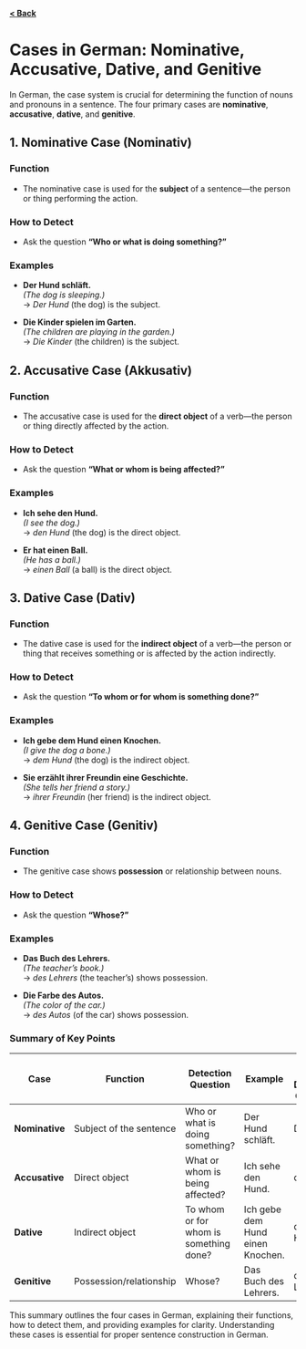 [**< Back**](../Readme.md)


# Cases in German: Nominative, Accusative, Dative, and Genitive

In German, the case system is crucial for determining the function of nouns and pronouns in a sentence. The four primary cases are **nominative**, **accusative**, **dative**, and **genitive**.

## 1. Nominative Case (Nominativ)

### Function
- The nominative case is used for the **subject** of a sentence—the person or thing performing the action.

### How to Detect
- Ask the question **“Who or what is doing something?”**

### Examples
- **Der Hund schläft.**  
  *(The dog is sleeping.)*  
  → *Der Hund* (the dog) is the subject.

- **Die Kinder spielen im Garten.**  
  *(The children are playing in the garden.)*  
  → *Die Kinder* (the children) is the subject.

## 2. Accusative Case (Akkusativ)

### Function
- The accusative case is used for the **direct object** of a verb—the person or thing directly affected by the action.

### How to Detect
- Ask the question **“What or whom is being affected?”**

### Examples
- **Ich sehe den Hund.**  
  *(I see the dog.)*  
  → *den Hund* (the dog) is the direct object.

- **Er hat einen Ball.**  
  *(He has a ball.)*  
  → *einen Ball* (a ball) is the direct object.

## 3. Dative Case (Dativ)

### Function
- The dative case is used for the **indirect object** of a verb—the person or thing that receives something or is affected by the action indirectly.

### How to Detect
- Ask the question **“To whom or for whom is something done?”**

### Examples
- **Ich gebe dem Hund einen Knochen.**  
  *(I give the dog a bone.)*  
  → *dem Hund* (the dog) is the indirect object.

- **Sie erzählt ihrer Freundin eine Geschichte.**  
  *(She tells her friend a story.)*  
  → *ihrer Freundin* (her friend) is the indirect object.

## 4. Genitive Case (Genitiv)

### Function
- The genitive case shows **possession** or relationship between nouns.

### How to Detect
- Ask the question **“Whose?”**

### Examples
- **Das Buch des Lehrers.**  
  *(The teacher’s book.)*  
  → *des Lehrers* (the teacher’s) shows possession.

- **Die Farbe des Autos.**  
  *(The color of the car.)*  
  → *des Autos* (of the car) shows possession.

### Summary of Key Points

| Case        | Function                        | Detection Question                     | Example                          | Answer to Detection Question |
|-------------|---------------------------------|---------------------------------------|----------------------------------|------------------------------|
| **Nominative**  | Subject of the sentence         | Who or what is doing something?      | Der Hund schläft.                | Der Hund                     |
| **Accusative**  | Direct object                   | What or whom is being affected?      | Ich sehe den Hund.               | den Hund                     |
| **Dative**      | Indirect object                 | To whom or for whom is something done?| Ich gebe dem Hund einen Knochen.  | dem Hund                     |
| **Genitive**    | Possession/relationship         | Whose?                                | Das Buch des Lehrers.            | des Lehrers                  |


This summary outlines the four cases in German, explaining their functions, how to detect them, and providing examples for clarity. Understanding these cases is essential for proper sentence construction in German.




